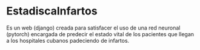 # EstadiscaInfartos
Es un web (django) creada para satisfacer el uso de una red neuronal (pytorch) encargada de predecir el estado vital de los pacientes que llegan a los hospitales cubanos padeciendo de infartos.
